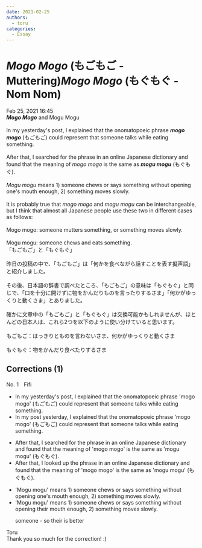 ```yaml
---
date: 2021-02-25
authors:
  - toru
categories:
  - Essay
---
```


<h1 id="subject_show"><strong><em>Mogo Mogo</strong></em> (もごもご - Muttering)<strong><em>Mogo Mogo</strong></em> (もぐもぐ - Nom Nom)</h1>
<div class="date">Feb 25, 2021 16:45</div>
<div id="post"><div id="body_show_ori">
<strong><em>Mogo Mogo</strong></em> and Mogu Mogu<br/><br/>In my yesterday's post, I explained that the onomatopoeic phrase <strong><em>mogo mogo</em></strong> (もごもご) could represent that someone talks while eating something.<br/><br/>After that, I searched for the phrase in an online Japanese dictionary and found that the meaning of <em>mogo mogo</em> is the same as <strong><em>mogu mogu</em></strong> (もぐもぐ).<br/><br/><em>Mogu mogu</em> means 1) someone chews or says something without opening one's mouth enough, 2) something moves slowly.<br/><br/>It is probably true that <em>mogo mogo</em> and <em>mogu mogu</em> can be interchangeable, but I think that almost all Japanese people use these two in different cases as follows:<br/><br/>Mogo mogo: someone mutters something, or something moves slowly.<br/><br/>Mogu mogu: someone chews and eats something.
</div></div>

<!-- more -->

<div id="post_ja"><div id="body_show_mo">
「もごもご」と「もぐもぐ」<br/><br/>昨日の投稿の中で、「もごもご」は「何かを食べながら話すことを表す擬声語」と紹介しました。<br/><br/>その後、日本語の辞書で調べたところ、「もごもご」の意味は「もぐもぐ」と同じで、「口を十分に開けずに物をかんだりものを言ったりするさま」「何かがゆっくりと動くさま」とありました。<br/><br/>確かに文章中の「もごもご」と「もぐもぐ」は交換可能かもしれませんが、ほとんどの日本人は、これら2つを以下のように使い分けていると思います。<br/><br/>もごもご：はっきりとものを言わないさま、何かがゆっくりと動くさま<br/><br/>もぐもぐ：物をかんだり食べたりするさま
</div></div>

## Corrections (1)
<div id="block"><div class="first_name"> No. 1　<span class="just_name">Fifi</span></div><div id="block2">
<ul class="correction_field">
<li class="incorrect">In my yesterday's post, I explained that the onomatopoeic phrase 'mogo mogo' (もごもご) could represent that someone talks while eating something.</li>
<li class="corrected correct">
In my <span class="f_red">post yesterday,</span> I explained that the onomatopoeic phrase 'mogo mogo' (もごもご) could represent <span class="f_red"><span class="sline">that </span></span>someone talks while eating something.
</li>
</ul>
<ul class="correction_field">
<li class="incorrect">After that, I searched for the phrase in an online Japanese dictionary and found that the meaning of 'mogo mogo' is the same as 'mogu mogu' (もぐもぐ).</li>
<li class="corrected correct">
After that, I <span class="f_blue">looked up</span> the phrase in an online Japanese dictionary and found that the meaning of 'mogo mogo' is the same as 'mogu mogu' (もぐもぐ).
</li>
</ul>
<ul class="correction_field">
<li class="incorrect">'Mogu mogu' means 1) someone chews or says something without opening one's mouth enough, 2) something moves slowly.</li>
<li class="corrected correct">
'Mogu mogu' means 1) someone chews or says something without opening their mouth enough, 2) something moves slowly.
<p class="correction_comment">someone - so their is better</p>
</li>
</ul>
</div><div class="name"><span class="just_name">Toru</span><br>
Thank you so much for the correction! :)
</div>
</div>
